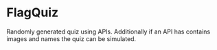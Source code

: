 # FlagQuiz

Randomly generated quiz using APIs. 
Additionally if an API has contains images and names the quiz can be simulated.
